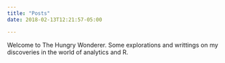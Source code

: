 ```yaml
---
title: "Posts"
date: 2018-02-13T12:21:57-05:00

---
```


Welcome to The Hungry Wonderer.  Some explorations and writtings on my discoveries in the world of analytics and R.
